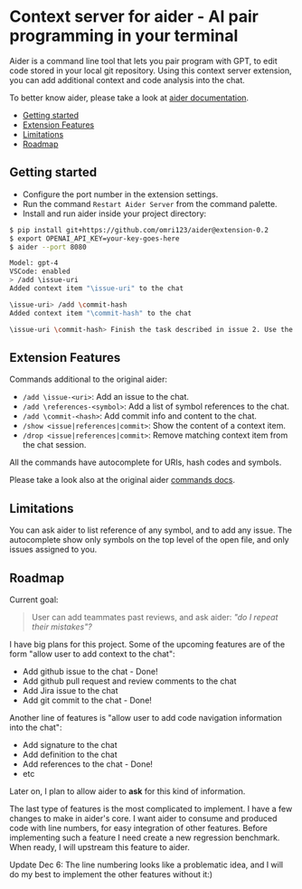 # Context server for aider - AI pair programming in your terminal

Aider is a command line tool that lets you pair program with GPT,
to edit code stored in your local git repository.
Using this context server extension, you can add additional context and code analysis into the chat.

To better know aider, please take a look at [aider documentation](https://aider.chat).

- [Getting started](#getting-started)
- [Extension Features](#extension-features)
- [Limitations](#limitations)
- [Roadmap](#roadmap)

## Getting started

- Configure the port number in the extension settings.
- Run the command `Restart Aider Server` from the command palette.
- Install and run aider inside your project directory:

```bash
$ pip install git+https://github.com/omri123/aider@extension-0.2
$ export OPENAI_API_KEY=your-key-goes-here
$ aider --port 8080

Model: gpt-4
VSCode: enabled
> /add \issue-uri
Added context item "\issue-uri" to the chat

\issue-uri> /add \commit-hash
Added context item "\commit-hash" to the chat

\issue-uri \commit-hash> Finish the task described in issue 2. Use the supplied commit as a reference.
```

## Extension Features

Commands additional to the original aider:

- `/add \issue-<uri>`: Add an issue to the chat.
- `/add \references-<symbol>`: Add a list of symbol references to the chat.
- `/add \commit-<hash>`: Add commit info and content to the chat.
- `/show <issue|references|commit>`: Show the content of a context item.
- `/drop <issue|references|commit>`: Remove matching context item from the chat session.

All the commands have autocomplete for URIs, hash codes and symbols.

Please take a look also at the original aider [commands docs](https://aider.chat/docs/commands.html).

## Limitations

You can ask aider to list reference of any symbol, and to add any issue. The autocomplete show only symbols on the top level of the open file, and only issues assigned to you.

## Roadmap

Current goal:

> User can add teammates past reviews, and ask aider: <em>"do I repeat their mistakes"?</em>

I have big plans for this project.
Some of the upcoming features are of the form "allow user to add context to the chat":

- Add github issue to the chat - Done!
- Add github pull request and review comments to the chat
- Add Jira issue to the chat
- Add git commit to the chat - Done!

Another line of features is "allow user to add code navigation information into the chat":

- Add signature to the chat
- Add definition to the chat
- Add references to the chat - Done!
- etc

Later on, I plan to allow aider to **ask** for this kind of information.

The last type of features is the most complicated to implement. I have a few changes to make in aider's core.
I want aider to consume and produced code with line numbers, for easy integration of other features.
Before implementing such a feature I need create a new regression benchmark. When ready, I will upstream this feature to aider.

Update Dec 6: The line numbering looks like a problematic idea, and I will do my best to implement the other features without it:)
